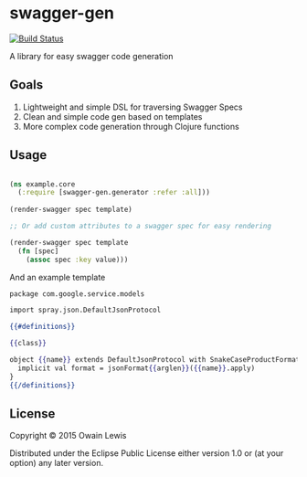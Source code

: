 # swagger-gen

[![Build Status](https://travis-ci.org/owainlewis/swagger-gen.svg)](https://travis-ci.org/owainlewis/swagger-gen)

A library for easy swagger code generation

## Goals

1. Lightweight and simple DSL for traversing Swagger Specs
2. Clean and simple code gen based on templates
3. More complex code generation through Clojure functions

## Usage

```clojure

(ns example.core
  (:require [swagger-gen.generator :refer :all]))
  
(render-swagger spec template)

;; Or add custom attributes to a swagger spec for easy rendering

(render-swagger spec template
  (fn [spec]
    (assoc spec :key value)))
```

And an example template

```mustache
package com.google.service.models

import spray.json.DefaultJsonProtocol

{{#definitions}}

{{class}}

object {{name}} extends DefaultJsonProtocol with SnakeCaseProductFormats {
  implicit val format = jsonFormat{{arglen}}({{name}}.apply)
}
{{/definitions}}

```

## License

Copyright © 2015 Owain Lewis

Distributed under the Eclipse Public License either version 1.0 or (at
your option) any later version.
